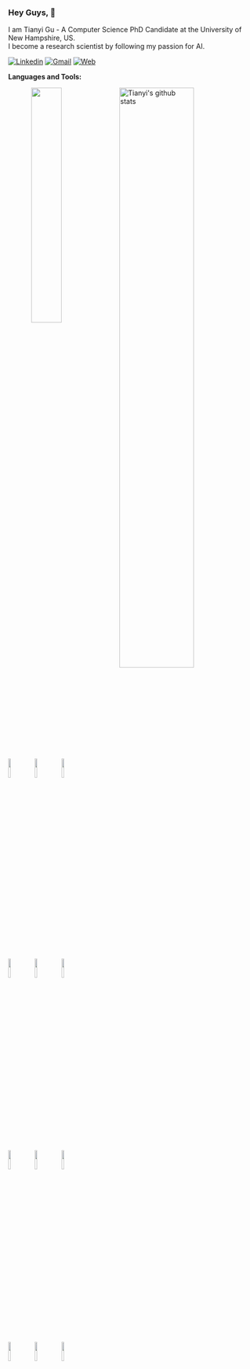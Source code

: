 ### Hey Guys, 👋

I am Tianyi Gu - A Computer Science PhD Candidate at the University of New Hampshire, US.   
I become a research scientist by following my passion for AI. 

[![Linkedin](https://img.shields.io/badge/-LinkedIn-blue?style=flat&logo=Linkedin&logoColor=white)](https://www.linkedin.com/in/gutianyi/)
[![Gmail](https://img.shields.io/badge/-Gmail-c14438?style=flat&logo=Gmail&logoColor=white)](mailto:gu@cs.unh.edu)
[![Web](https://img.shields.io/website?url=https%3A%2F%2Fwww.cs.unh.edu%2F~tg1034%2F)](https://www.cs.unh.edu/~tg1034/)

**Languages and Tools:** 

<!-- Your github readme stats
You can use this api: https://github.com/anuraghazra/github-readme-stats
-->

<p>
  <a href="https://www.cs.unh.edu/~tg1034/">
    <img width="55%" align="right" alt="Tianyi's github stats" src="https://github-readme-stats.vercel.app/api?username=gtianyi&show_icons=true&hide_border=true&count_private=true&hide=stars,issues" />
  </a>
  <a href="https://www.cs.unh.edu/~tg1034/">
    <img width="35%" align="right" src="https://github-readme-stats.vercel.app/api/top-langs/?username=gtianyi&layout=compact" />
  </a>
  
  <!-- Your languages and tools. Be careful with the alignment. 
  You can use this sites to get logos: https://www.vectorlogo.zone or https://simpleicons.org/
  -->
  <code><img width="10%" src="https://uapprojectschool.files.wordpress.com/2015/11/devc.png"></code>
  <code><img width="10%" src="https://www.vectorlogo.zone/logos/python/python-ar21.svg"></code>
  <code><img width="10%" src="https://www.vectorlogo.zone/logos/git-scm/git-scm-ar21.svg"></code>
  <br />  
  <code><img width="10%" src="https://upload.wikimedia.org/wikipedia/commons/4/4f/Neovim-logo.svg"></code>
  <code><img width="10%" src="https://www.vectorlogo.zone/logos/docker/docker-ar21.svg"></code>
  <code><img width="10%" src="https://www.vectorlogo.zone/logos/json/json-ar21.svg"></code>
  <br />
  <code><img width="10%" src="https://cdn.freebiesupply.com/logos/large/2x/jenkins-logo-png-transparent.png"></code>
  <code><img width="10%" src="https://www.vectorlogo.zone/logos/atlassian_jira/atlassian_jira-ar21.svg"></code>
  <code><img width="10%" src="http://seekvectorlogo.com/wp-content/uploads/2019/04/confluence-vector-logo.png"></code>
  <br />
  <code><img width="10%" src="https://www.vectorlogo.zone/logos/ubuntu/ubuntu-ar21.svg"></code>
  <code><img width="10%" src="https://www.fullstackpython.com/img/logos/zsh.jpg"></code>
  <code><img width="10%" src="https://www.vectorlogo.zone/logos/gnu_bash/gnu_bash-ar21.svg"></code>
</p>

